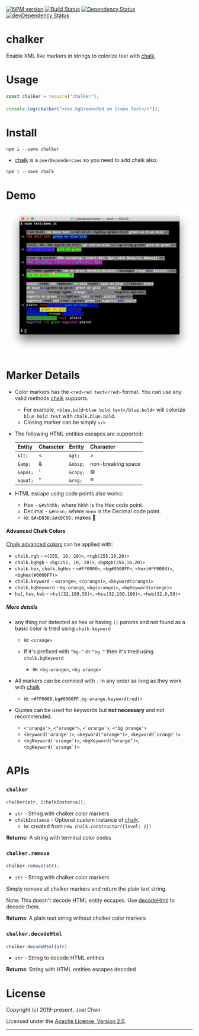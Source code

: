 [![NPM version][npm-image]][npm-url] [![Build Status][travis-image]][travis-url]
[![Dependency Status][daviddm-image]][daviddm-url] [![devDependency Status][daviddm-dev-image]][daviddm-dev-url]

# chalker

Enable XML like markers in strings to colorize text with [chalk].

# Usage

```js
const chalker = require("chalker");

console.log(chalker("<red.bgGreen>Red on Green Text</>"));
```

# Install

```
npm i --save chalker
```

- [chalk] is a `peerDependencies` so you need to add chalk also:

```
npm i --save chalk
```

# Demo

![demo][demo]

# Marker Details

- Color markers has the `<red>red text</red>` format. You can use any valid methods [chalk] supports.

  - For example, `<blue.bold>blue bold text</blue.bold>` will colorize `blue bold text` with `chalk.blue.bold`.
  - Closing marker can be simply `</>`

- The following HTML entities escapes are supported:

  | Entity   | Character | Entity   | Character          |
  | -------- | --------- | -------- | ------------------ |
  | `&lt;`   | <         | `&gt;`   | >                  |
  | `&amp;`  | &         | `&nbsp;` | non-breaking space |
  | `&apos;` | '         | `&copy;` | &copy;             |
  | `&quot;` | "         | `&reg;`  | &reg;              |

- HTML escape using code points also works:

  - Hex - `&#xhhhh;` where `hhhh` is the Hex code point.
  - Decimal - `&#nnnn;` where `nnnn` is the Decimal code point.
  - ie: `&#xD83D;&#xDC69;` makes 👩

#### Advanced Chalk Colors

[Chalk advanced colors] can be applied with:

- `chalk.rgb` - `<(255, 10, 20)>`, `<rgb(255,10,20)>`
- `chalk.bgRgb` - `<bg(255, 10, 20)>`, `<bgRgb(255,10,20)>`
- `chalk.hex`, `chalk.bgHex` - `<#FF0000>`, `<bg#0000FF>`, `<hex(#FF0000)>`, `<bgHex(#0000FF)>`
- `chalk.keyword` - `<orange>`, `<(orange)>`, `<keyword(orange)>`
- `chalk.bgKeyword` - `bg-orange`, `<bg(orange)>`, `<bgKeyword(orange)>`
- `hsl`, `hsv`, `hwb` - `<hsl(32,100,50)>`, `<hsv(32,100,100)>`, `<hwb(32,0,50)>`

##### More details

- any thing not detected as hex or having `()` params and not found as a basic color is tried using `chalk.keyword`

    - ie: `<orange>`

  - If it's prefixed with `"bg-"` or `"bg "` then it's tried using `chalk.bgKeyword`

    - ie: `<bg-orange>`, `<bg orange>`

- All markers can be comined with `.` in any order as long as they work with [chalk]

    - ie: `<#FF0000.bg#0000FF.bg orange.keyword(red)>`

- Quotes can be used for keywords but **not necessary** and not recommended.

    - `<'orange'>`, `<"orange">`, ``<`orange`>``, `<'bg orange'>`
    - `<keyword('orange')>`, `<keyword("orange")>`, ``<keyword(`orange`)>``
    - `<bgKeyword('orange')>`, `<bgKeyword("orange")>`, ``<bgKeyword(`orange`)>``

# APIs

### `chalker`

```js
chalker(str, [chalkInstance]);
```

- `str` - String with chalker color markers
- `chalkInstance` - Optional custom instance of [chalk].
  - ie: created from `new chalk.constructor({level: 2})`

**Returns:** A string with terminal color codes

### `chalker.remove`

```js
chalker.remove(str);
```

- `str` - String with chalker color markers

Simply remove all chalker markers and return the plain text string.

Note: This doesn't decode HTML entity escapes.  Use [decodeHtml](#chalkerdecodehtml) to decode them.

**Returns**: A plain text string without chalker color markers


### `chalker.decodeHtml`

```js
chalker.decodeHtml(str)
```

- `str` - String to decode HTML entities

**Returns**: String with HTML entities escapes decoded

# License

Copyright (c) 2019-present, Joel Chen

Licensed under the [Apache License, Version 2.0](https://www.apache.org/licenses/LICENSE-2.0).

---

[demo]: ./images/demo.png
[chalk]: https://www.npmjs.com/package/chalk
[chalk advanced colors]: https://github.com/chalk/chalk#256-and-truecolor-color-support
[travis-image]: https://travis-ci.org/jchip/chalker.svg?branch=master
[travis-url]: https://travis-ci.org/jchip/chalker
[npm-image]: https://badge.fury.io/js/chalker.svg
[npm-url]: https://npmjs.org/package/chalker
[daviddm-image]: https://david-dm.org/jchip/chalker/status.svg
[daviddm-url]: https://david-dm.org/jchip/chalker
[daviddm-dev-image]: https://david-dm.org/jchip/chalker/dev-status.svg
[daviddm-dev-url]: https://david-dm.org/jchip/chalker?type=dev

